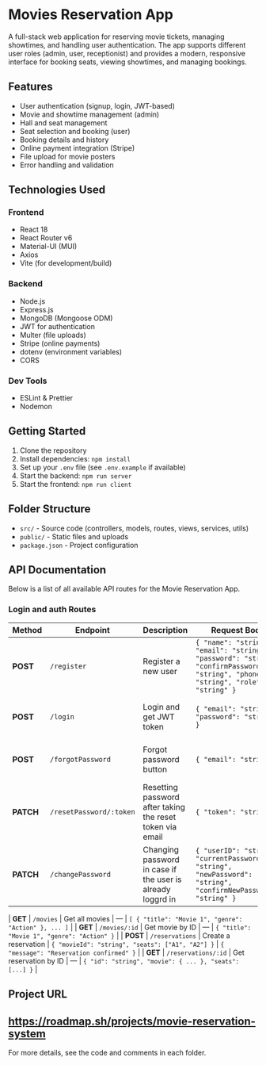 # Movies Reservation App

A full-stack web application for reserving movie tickets, managing showtimes, and handling user authentication. The app supports different user roles (admin, user, receptionist) and provides a modern, responsive interface for booking seats, viewing showtimes, and managing bookings.

## Features

- User authentication (signup, login, JWT-based)
- Movie and showtime management (admin)
- Hall and seat management
- Seat selection and booking (user)
- Booking details and history
- Online payment integration (Stripe)
- File upload for movie posters
- Error handling and validation

## Technologies Used

### Frontend

- React 18
- React Router v6
- Material-UI (MUI)
- Axios
- Vite (for development/build)

### Backend

- Node.js
- Express.js
- MongoDB (Mongoose ODM)
- JWT for authentication
- Multer (file uploads)
- Stripe (online payments)
- dotenv (environment variables)
- CORS

### Dev Tools

- ESLint & Prettier
- Nodemon

## Getting Started

1. Clone the repository
2. Install dependencies: `npm install`
3. Set up your `.env` file (see `.env.example` if available)
4. Start the backend: `npm run server`
5. Start the frontend: `npm run client`

## Folder Structure

- `src/` - Source code (controllers, models, routes, views, services, utils)
- `public/` - Static files and uploads
- `package.json` - Project configuration

## API Documentation

Below is a list of all available API routes for the Movie Reservation App.

### Login and auth Routes
| Method | Endpoint | Description | Request Body | Response |
|--------|----------|-------------|--------------|----------|
| **POST** | `/register` | Register a new user | `{ "name": "string", "email": "string", "password": "string", "confirmPassword": "string", "phone": "string", "role": "string" }` | `{ "message": "Signup successful", "user": { ... } }` |
| **POST** | `/login` | Login and get JWT token | `{ "email": "string", "password": "string" }` | `{ "message": "Login successful", "user": { ... } }` |
| **POST** | `/forgotPassword` | Forgot password button | `{ "email": "string" }` | `{ "message": "Password reset link sent to your email"` |
| **PATCH** | `/resetPassword/:token` | Resetting password after taking the reset token via email | `{ "token": "string" }` | `{ "message": "Password reset successful", "user": { ... }` |
| **PATCH** | `/changePassword` | Changing password in case if the user is already loggrd in | `{ "userID": "string", "currentPassword": "string", "newPassword": "string", "confirmNewPassword": "string" }` | `{ "message": "Password updated successfully", "user": { ... }` |



| **GET**  | `/movies` | Get all movies | — | `[ { "title": "Movie 1", "genre": "Action" }, ... ]` |
| **GET**  | `/movies/:id` | Get movie by ID | — | `{ "title": "Movie 1", "genre": "Action" }` |
| **POST** | `/reservations` | Create a reservation | `{ "movieId": "string", "seats": ["A1", "A2"] }` | `{ "message": "Reservation confirmed" }` |
| **GET**  | `/reservations/:id` | Get reservation by ID | — | `{ "id": "string", "movie": { ... }, "seats": [...] }` |

## Project URL
https://roadmap.sh/projects/movie-reservation-system
---

For more details, see the code and comments in each folder.

